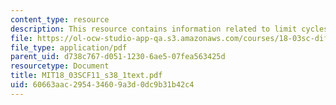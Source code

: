 ```yaml
---
content_type: resource
description: This resource contains information related to limit cycles.
file: https://ol-ocw-studio-app-qa.s3.amazonaws.com/courses/18-03sc-differential-equations-fall-2011/60663aac295434609a3d0dc9b31b42c4_MIT18_03SCF11_s38_1text.pdf
file_type: application/pdf
parent_uid: d738c767-d051-1230-6ae5-07fea563425d
resourcetype: Document
title: MIT18_03SCF11_s38_1text.pdf
uid: 60663aac-2954-3460-9a3d-0dc9b31b42c4
---
```

